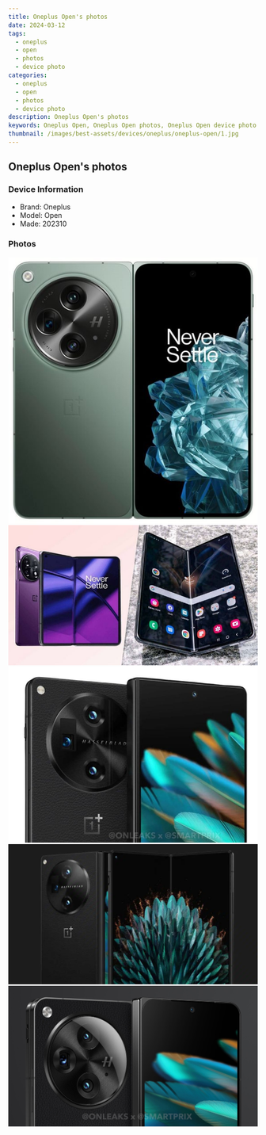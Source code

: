 ```yaml
---
title: Oneplus Open's photos
date: 2024-03-12
tags: 
  - oneplus
  - open
  - photos
  - device photo
categories: 
  - oneplus
  - open
  - photos
  - device photo
description: Oneplus Open's photos
keywords: Oneplus Open, Oneplus Open photos, Oneplus Open device photo
thumbnail: /images/best-assets/devices/oneplus/oneplus-open/1.jpg
---
```


## Oneplus Open's photos

### Device Information

- Brand: Oneplus
- Model: Open
- Made: 202310

### Photos

![/images/best-assets/devices/oneplus/oneplus-open/1.jpg](/images/best-assets/devices/oneplus/oneplus-open/1.jpg)
![/images/best-assets/devices/oneplus/oneplus-open/2.jpg](/images/best-assets/devices/oneplus/oneplus-open/2.jpg)
![/images/best-assets/devices/oneplus/oneplus-open/3.jpg](/images/best-assets/devices/oneplus/oneplus-open/3.jpg)
![/images/best-assets/devices/oneplus/oneplus-open/4.jpg](/images/best-assets/devices/oneplus/oneplus-open/4.jpg)
![/images/best-assets/devices/oneplus/oneplus-open/5.jpg](/images/best-assets/devices/oneplus/oneplus-open/5.jpg)
